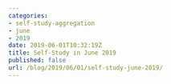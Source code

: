 ```yaml
---
categories:
- self-study-aggregation
- june
- 2019
date: 2019-06-01T10:32:19Z
title: Self-Study in June 2019
published: false
url: /blog/2019/06/01/self-study-june-2019/
---
```


